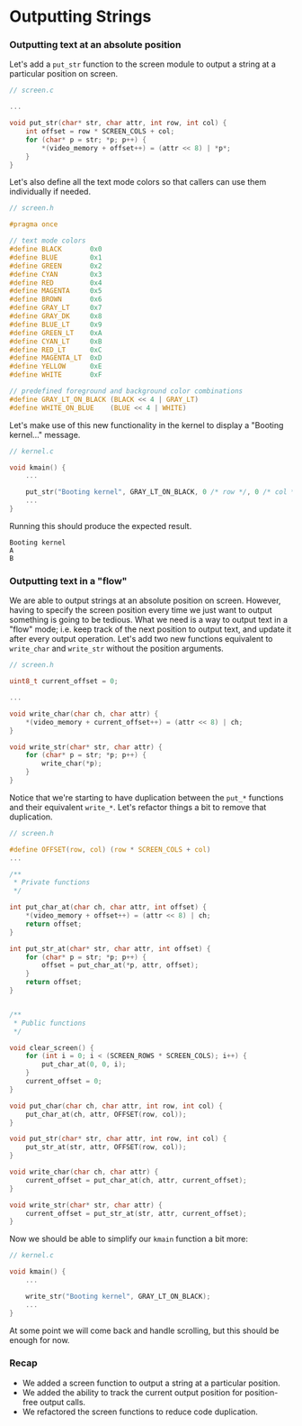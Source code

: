 # Outputting Strings

### Outputting text at an absolute position

Let's add a `put_str` function to the screen module to output a string at a particular position on screen.

```c
// screen.c

...

void put_str(char* str, char attr, int row, int col) {
    int offset = row * SCREEN_COLS + col;
    for (char* p = str; *p; p++) {
        *(video_memory + offset++) = (attr << 8) | *p*;
    }
}
```
Let's also define all the text mode colors so that callers can use them individually if needed.

```c
// screen.h

#pragma once

// text mode colors
#define BLACK       0x0
#define BLUE        0x1
#define GREEN       0x2
#define CYAN        0x3
#define RED         0x4
#define MAGENTA     0x5
#define BROWN       0x6
#define GRAY_LT     0x7
#define GRAY_DK     0x8
#define BLUE_LT     0x9
#define GREEN_LT    0xA
#define CYAN_LT     0xB
#define RED_LT      0xC
#define MAGENTA_LT  0xD
#define YELLOW      0xE
#define WHITE       0xF

// predefined foreground and background color combinations
#define GRAY_LT_ON_BLACK (BLACK << 4 | GRAY_LT)
#define WHITE_ON_BLUE    (BLUE << 4 | WHITE)
```

Let's make use of this new functionality in the kernel to display a "Booting kernel..." message.

```c
// kernel.c

void kmain() {
    ...

    put_str("Booting kernel", GRAY_LT_ON_BLACK, 0 /* row */, 0 /* col */);
    ...
}
```

Running this should produce the expected result.

```
Booting kernel
A
B
```

### Outputting text in a "flow"

We are able to output strings at an absolute position on screen. However, having to specify the screen position every time we just want to output something is going to be tedious. What we need is a way to output text in a "flow" mode; i.e. keep track of the next position to output text, and update it after every output operation. Let's add two new functions equivalent to `write_char` and `write_str` without the position arguments.

```c
// screen.h

uint8_t current_offset = 0;

...

void write_char(char ch, char attr) {
    *(video_memory + current_offset++) = (attr << 8) | ch;
}

void write_str(char* str, char attr) {
    for (char* p = str; *p; p++) {
        write_char(*p);
    }
}
```

Notice that we're starting to have duplication between the `put_*` functions and their equivalent `write_*`. Let's refactor things a bit to remove that duplication.

```c
// screen.h

#define OFFSET(row, col) (row * SCREEN_COLS + col)
...

/**
 * Private functions
 */

int put_char_at(char ch, char attr, int offset) {
    *(video_memory + offset++) = (attr << 8) | ch;
    return offset;
}

int put_str_at(char* str, char attr, int offset) {
    for (char* p = str; *p; p++) {
        offset = put_char_at(*p, attr, offset);
    }
    return offset;
}


/**
 * Public functions
 */

void clear_screen() {
    for (int i = 0; i < (SCREEN_ROWS * SCREEN_COLS); i++) {
        put_char_at(0, 0, i);
    }
    current_offset = 0;
}

void put_char(char ch, char attr, int row, int col) {
    put_char_at(ch, attr, OFFSET(row, col));
}

void put_str(char* str, char attr, int row, int col) {
    put_str_at(str, attr, OFFSET(row, col));
}

void write_char(char ch, char attr) {
    current_offset = put_char_at(ch, attr, current_offset);
}

void write_str(char* str, char attr) {
    current_offset = put_str_at(str, attr, current_offset);
}
```

Now we should be able to simplify our `kmain` function a bit more:

```c
// kernel.c

void kmain() {
    ...

    write_str("Booting kernel", GRAY_LT_ON_BLACK);
    ...
}
```

At some point we will come back and handle scrolling, but this should be enough for now.

### Recap

* We added a screen function to output a string at a particular position.
* We added the ability to track the current output position for position-free output calls.
* We refactored the screen functions to reduce code duplication.

